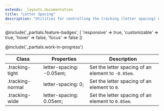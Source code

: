 ```yaml
---
extends: _layouts.documentation
title: "Letter Spacing"
description: "Utilities for controlling the tracking (letter spacing) of an element."
---
```


@include('_partials.feature-badges', [
    'responsive' => true,
    'customizable' => true,
    'hover' => false,
    'focus' => false
])

@include('_partials.work-in-progress')

<div class="border-t border-grey-lighter">
    <table class="w-full text-left" style="border-collapse: collapse;">
        <thead>
          <tr>
              <th class="text-sm font-semibold text-grey-darker p-2 bg-grey-lightest">Class</th>
              <th class="text-sm font-semibold text-grey-darker p-2 bg-grey-lightest">Properties</th>
              <th class="text-sm font-semibold text-grey-darker p-2 bg-grey-lightest">Description</th>
          </tr>
        </thead>
        <tbody class="align-baseline">
            <tr>
                <td class="p-2 border-t border-smoke font-mono text-xs text-purple-dark whitespace-no-wrap">.tracking-tight</td>
                <td class="p-2 border-t border-smoke font-mono text-xs text-blue-dark">letter-spacing: -0.05em;</td>
                <td class="p-2 border-t border-smoke text-sm text-grey-darker">Set the letter spacing of an element to <code>-0.05em</code>.</td>
            </tr>
            <tr>
                <td class="p-2 border-t border-smoke-light font-mono text-xs text-purple-dark whitespace-no-wrap">.tracking-normal</td>
                <td class="p-2 border-t border-smoke-light font-mono text-xs text-blue-dark">letter-spacing: 0;</td>
                <td class="p-2 border-t border-smoke-light text-sm text-grey-darker">Set the letter spacing of an element to <code>0</code>.</td>
            </tr>
            <tr>
                <td class="p-2 border-t border-smoke-light font-mono text-xs text-purple-dark whitespace-no-wrap">.tracking-wide</td>
                <td class="p-2 border-t border-smoke-light font-mono text-xs text-blue-dark">letter-spacing: 0.05em;</td>
                <td class="p-2 border-t border-smoke-light text-sm text-grey-darker">Set the letter spacing of an element to <code>0.05em</code>.</td>
            </tr>
        </tbody>
    </table>
</div>

